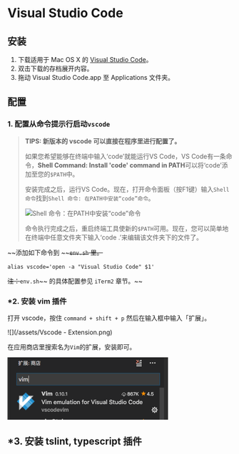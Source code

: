 # Visual Studio Code

## 安装

1. 下载适用于 Mac OS X 的 [Visual Studio Code](https://go.microsoft.com/fwlink/?LinkID=534106)。
2. 双击下载的存档展开内容。
3. 拖动 Visual Studio Code.app 至 Applications 文件夹。

## 配置

### 1. 配置从命令提示行启动`vscode`

> **TIPS: 新版本的 vscode 可以直接在程序里进行配置了。**
>
> 如果您希望能够在终端中输入‘code’就能运行VS Code，VS Code有一条命令，**Shell Command: Install 'code' command in PATH**可以将‘code’添加至您的`$PATH`中。
>
> 安装完成之后，运行VS Code。现在，打开命令面板（按F1键）输入`Shell 命令`找到`Shell 命令: 在PATH中安装“code”命令`。
>
> ![](https://jeasonstudio.gitbooks.io/vscode-cn-doc/content/images/md_editor_setup_01.png "Shell 命令：在PATH中安装“code”命令")
>
> 命令执行完成之后，重启终端工具使新的`$PATH`可用。现在，您可以简单地在终端中任意文件夹下输入‘code .’来编辑该文件夹下的文件了。

~~添加如下命令到 ~~~~`env.sh` 里。~~

```
alias vscode='open -a "Visual Studio Code" $1'
```

~~注：~~`env.sh`~~ 的具体配置参见 `iTerm2` 章节。~~

### \*2. 安装 vim 插件

打开 vscode，按住 `command + shift + p` 然后在输入框中输入「扩展」。

![](/assets/Vscode - Extension.png)

在应用商店里搜索名为`Vim`的扩展，安装即可。

![](/assets/install-vim.png)

## \*3. 安装 tslint, typescript 插件



